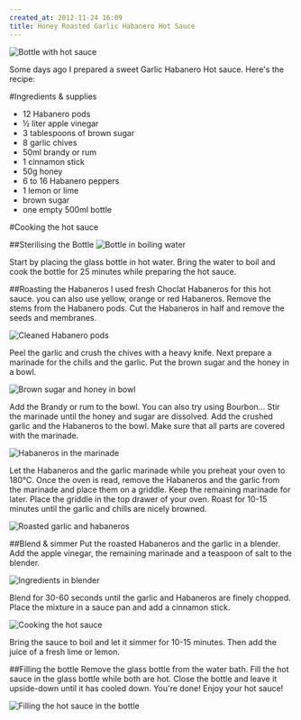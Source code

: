 ```yaml
---
created_at: 2012-11-24 16:09
title: Honey Roasted Garlic Habanero Hot Sauce
---
```


![Bottle with hot sauce](http://farm9.staticflickr.com/8340/8214099328_31f4e94cc5_z.jpg "Honey Habanero Hot Sauce")


Some days ago I prepared a sweet Garlic Habanero Hot sauce. Here's the recipe:  

#Ingredients & supplies

- 12 Habanero pods
- ½ liter apple vinegar
- 3 tablespoons of brown sugar
- 8 garlic chives
- 50ml brandy or rum
- 1 cinnamon stick
- 50g honey
- 6 to 16 Habanero peppers  
- 1 lemon or lime
- brown sugar
- one empty 500ml bottle 

#Cooking the hot sauce

##Sterilising the Bottle
![Bottle in boiling water](http://farm9.staticflickr.com/8058/8213035785_41350885a8.jpg "Bottle in boiling water")

Start by placing the glass bottle in hot water. Bring the water to boil and cook the bottle for 25 minutes while preparing the hot sauce.

##Roasting the Habaneros
I used fresh Choclat Habaneros for this hot sauce. you can also use yellow, orange or red Habaneros. Remove the stems from the Habanero pods. Cut the Habaneros in half and remove the seeds and membranes.

![Cleaned Habanero pods](http://farm9.staticflickr.com/8343/8214118252_534ac43be8.jpg "Habanero pods")

Peel the garlic and crush the chives with a heavy knife. Next prepare a marinade for the chills and the garlic. Put the brown sugar and the honey in a bowl.  

![Brown sugar and honey in bowl](http://farm9.staticflickr.com/8343/8213029985_01129ddc32.jpg "Preparing the marinade")

Add the Brandy or rum to the bowl. You can also try using Bourbon… Stir the marinade until the honey and sugar are dissolved. Add the crushed garlic and the Habaneros to the bowl. Make sure that all parts are covered with the marinade.

![Habaneros in the marinade](http://farm9.staticflickr.com/8337/8213034713_dc90dcca44.jpg "Habaneros in the marinade")

Let the Habaneros and the garlic marinade while you preheat your oven to 180°C. Once the oven is read, remove the Habaneros and the garlic from the marinade and place them on a griddle. Keep the remaining marinade for later. Place the griddle in the top drawer of your oven. Roast for 10-15 minutes until the garlic and chills are nicely browned.

![Roasted garlic and habaneros](http://farm9.staticflickr.com/8207/8214120304_3268f790e3.jpg "Roasted garlic and Habaneros")

##Blend & simmer
Put the roasted Habaneros and the garlic in a blender. Add the apple vinegar, the remaining marinade and a teaspoon of salt to the blender.

![Ingredients in blender](http://farm9.staticflickr.com/8480/8213033211_43c8583ccb.jpg "Ingredients in blender")

Blend for 30-60 seconds until the garlic and Habaneros are finely chopped. Place the mixture in a sauce pan and add a cinnamon stick.

![Cooking the hot sauce](http://farm9.staticflickr.com/8337/8214115382_87e00e471b.jpg "Cooking the hot sauce")

Bring the sauce to boil and let it simmer for 10-15 minutes. Then add the juice of a fresh lime or lemon.


##Filling the bottle
Remove the glass bottle from the water bath. Fill the hot sauce in the glass bottle while both are hot. Close the bottle and leave it upside-down until it has cooled down. You're done! Enjoy your hot sauce!

![Filling the hot sauce in the bottle](http://farm9.staticflickr.com/8057/8213026905_b370b34c91.jpg "Hot sauce is almost ready!")